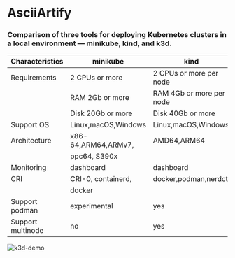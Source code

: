 # AsciiArtify
### Comparison of three tools for deploying Kubernetes clusters in a local environment — minikube, kind, and k3d.

| Characteristics   |       minikube      |           kind           |            k3d           |
| ----------------- | ------------------- |------------------------- |------------------------- |
| Requirements      | 2 CPUs or more      | 2 CPUs or more per node  | 2 CPUs or more per node  |
|                   | RAM 2Gb or more     | RAM 4Gb or more per node | RAM 4Gb or more per node |
|                   | Disk 20Gb or more   | Disk 40Gb or more        | Disk 20Gb or more        |
| Support OS        | Linux,macOS,Windows | Linux,macOS,Windows      | Linux,macOS,Windows      |
| Architecture      | x86-64,ARM64,ARMv7, | AMD64,ARM64              | AMD64,ARM, ARM64,386     |
|                   | ppc64, S390x        |                          |                          |
| Monitoring        | dashboard           | dashboard                | dashboard                |
| CRI               | CRI-0, containerd,  | docker,podman,nerdctl    | docker,podman            |
|                   | docker              |                          |                          |
| Support podman    | experimental        | yes                      |  yes                     |
| Support multinode | no                  | yes                      |  yes                     |


![k3d-demo](https://github.com/user-attachments/assets/284d2cfc-58ca-4811-9ca2-c6daf8f63a06)
